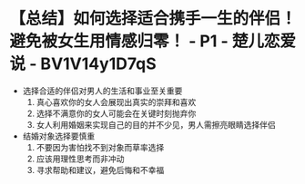 # 【总结】如何选择适合携手一生的伴侣！避免被女生用情感归零！ - P1 - 楚儿恋爱说 - BV1V14y1D7qS

-   选择合适的伴侣对男人的生活和事业至关重要
    1.  真心喜欢你的女人会展现出真实的崇拜和喜欢
    2.  选择不满意你的女人可能会在关键时刻抛弃你
    3.  女人利用婚姻来实现自己的目的并不少见，男人需擦亮眼睛选择伴侣
-   结婚对象选择要慎重
    1.  不要因为害怕找不到对象而草率选择
    2.  应该用理性思考而非冲动
    3.  寻求帮助和建议，避免后悔和不幸福